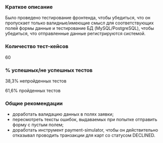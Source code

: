 ### Краткое описание
Было проведено тестирование фронтенда, чтобы убедиться, что он пропускает только валидные/имеющие смысл для соответствующих полей формы данные и тестирование БД (MySQL/PostgreSQL), чтобы убедиться, что отправленные данные регистрируются системой.

### Количество тест-кейсов
60

### % успешных/не успешных тестов
38,3% непройденных тестов

61,6% пройденных тестов

### Общие рекомендации
* доработать валидацию данных в полях заявки;
* пересмотреть тексты ошибок, выдаваемых при попытке отправить форму с пустым полем;
* доработать инструмент payment-simulator, чтобы он действительно отказывал проводить транзакции для карт со статусом DECLINED.